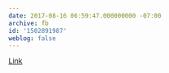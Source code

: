 ```yaml
---
date: 2017-08-16 06:59:47.000000000 -07:00
archive: fb
id: '1502891987'
weblog: false
---
```


[Link](https://m.xkcd.com/1877/)
